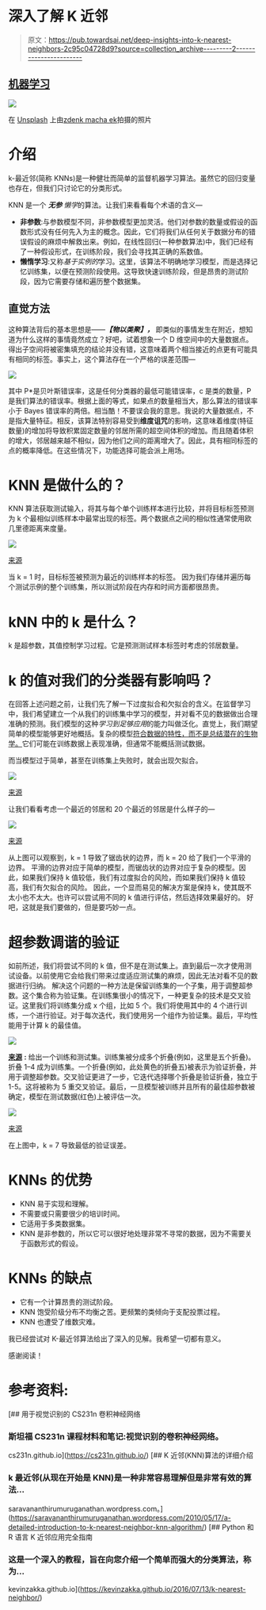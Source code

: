 # 深入了解 K 近邻

> 原文：<https://pub.towardsai.net/deep-insights-into-k-nearest-neighbors-2c95c04728d9?source=collection_archive---------2----------------------->

## [机器学习](https://towardsai.net/p/category/machine-learning)

![](img/b2af7dd3d2f07e2bd20187fa12b28056.png)

在 [Unsplash](https://unsplash.com/s/photos/two-owls?utm_source=unsplash&utm_medium=referral&utm_content=creditCopyText) 上由[zdenk macha ek](https://unsplash.com/@zmachacek?utm_source=unsplash&utm_medium=referral&utm_content=creditCopyText)拍摄的照片

# 介绍

k-最近邻(简称 KNNs)是一种健壮而简单的监督机器学习算法。虽然它的回归变量也存在，但我们只讨论它的分类形式。

KNN 是一个 ***无参*** *懒学*的算法。让我们来看看每个术语的含义—

*   **非参数**:与参数模型不同，非参数模型更加灵活。他们对参数的数量或假设的函数形式没有任何先入为主的概念。因此，它们将我们从任何关于数据分布的错误假设的麻烦中解救出来。例如，在线性回归(一种参数算法)中，我们已经有了一种假设形式，在训练阶段，我们会寻找其正确的系数值。
*   **懒惰学习**:又称*基于实例的*学习。这里，该算法不明确地学习模型，而是选择记忆训练集，以便在预测阶段使用。这导致快速训练阶段，但是昂贵的测试阶段，因为它需要存储和遍历整个数据集。

## 直觉方法

这种算法背后的基本思想是——***【物以类聚】，*** 即类似的事情发生在附近，想知道为什么这样的事情竟然成立？好吧，试着想象一个 D 维空间中的大量数据点。得出子空间将被密集填充的结论并没有错，这意味着两个相当接近的点更有可能具有相同的标签。事实上，这个算法存在一个严格的误差范围—

![](img/b77bce4beda42ca49161647d5af07df8.png)

其中 P*是贝叶斯错误率，这是任何分类器的最低可能错误率，c 是类的数量，P 是我们算法的错误率。根据上面的等式，如果点的数量相当大，那么算法的错误率小于 Bayes 错误率的两倍。相当酷！不要误会我的意思。我说的大量数据点，不是指大量特征。相反，该算法特别容易受到**维度诅咒**的影响，这意味着维度(特征数量)的增加将导致积累固定数量的邻居所需的超空间体积的增加。而且随着体积的增大，邻居越来越不相似，因为他们之间的距离增大了。因此，具有相同标签的点的概率降低。在这些情况下，功能选择可能会派上用场。

# KNN 是做什么的？

KNN 算法获取测试输入，将其与每个单个训练样本进行比较，并将目标标签预测为 k 个最相似训练样本中最常出现的标签。两个数据点之间的相似性通常使用欧几里德距离来度量。

![](img/ce2d6bbc9a1b583e6ea8f1950ca0f085.png)

[来源](https://mccormickml.com/2013/08/15/the-gaussian-kernel/)

当 k = 1 时，目标标签被预测为最近的训练样本的标签。
因为我们存储并遍历每个测试示例的整个训练集，所以测试阶段在内存和时间方面都很昂贵。

# kNN 中的 k 是什么？

k 是超参数，其值控制学习过程。它是预测测试样本标签时考虑的邻居数量。

# k 的值对我们的分类器有影响吗？

在回答上述问题之前，让我们先了解一下过度拟合和欠拟合的含义。在监督学习中，我们希望建立一个从我们的训练集中学习的模型，并对看不见的数据做出合理准确的预测。我们模型的这种*学习到足够应用*的能力叫做泛化。直觉上，我们期望简单的模型能够更好地概括。复杂的模型[符合数据的特性，而不是总结潜在的生物学。](https://methodsblog.com/2012/04/23/simple-models-ftw/)它们可能在训练数据上表现准确，但通常不能概括测试数据。

而当模型过于简单，甚至在训练集上失败时，就会出现欠拟合。

![](img/8b1f009149ed6c5d2667ab293aabbd89.png)

[来源](https://mc.ai/overfitting-and-underfitting-bug-in-ml-models/)

让我们看看考虑一个最近的邻居和 20 个最近的邻居是什么样子的—

![](img/f108b497b059f1412595da5ecd22e377.png)

[来源](https://kevinzakka.github.io/2016/07/13/k-nearest-neighbor/)

从上图可以观察到，k = 1 导致了锯齿状的边界，而 k = 20 给了我们一个平滑的边界。
平滑的边界对应于简单的模型，而锯齿状的边界对应于复杂的模型。因此，如果我们保持 k 值较低，我们有过度拟合的风险，而如果我们保持 k 值较高，我们有欠拟合的风险。
因此，一个显而易见的解决方案是保持 k，使其既不太小也不太大。也许可以尝试用不同的 k 值进行评估，然后选择效果最好的。
好吧，这就是我们要做的，但是要巧妙一点。

# 超参数调谐的验证

如前所述，我们将尝试不同的 k 值，但不是在测试集上。直到最后一次才使用测试设备。以前使用它会给我们带来过度适应测试集的麻烦，因此无法对看不见的数据进行归纳。
解决这个问题的一种方法是保留训练集的一个子集，用于调整超参数。这个集合称为验证集。在训练集很小的情况下，一种更复杂的技术是交叉验证。这里我们将训练集分成 x 个组，比如 5 个。我们将使用其中的 4 个进行训练，一个进行验证。对于每次迭代，我们使用另一个组作为验证集。最后，平均性能用于计算 k 的最佳值。

![](img/10ba047aed693107ce09daad0b7786e3.png)

[**来源**](https://cs231n.github.io/classification/#nn) **:** 给出一个训练和测试集。训练集被分成多个折叠(例如，这里是五个折叠)。折叠 1–4 成为训练集。一个折叠(例如，此处黄色的折叠五)被表示为验证折叠，并用于调整超参数。交叉验证更进了一步，它迭代选择哪个折叠是验证折叠，独立于 1-5。这将被称为 5 重交叉验证。最后，一旦模型被训练并且所有的最佳超参数被确定，模型在测试数据(红色)上被评估一次。

![](img/d38b9516973a64ea46296fb6533cce2e.png)

[来源](https://kevinzakka.github.io/2016/07/13/k-nearest-neighbor/)

在上图中，k = 7 导致最低的验证误差。

# KNNs 的优势

*   KNN 易于实现和理解。
*   不需要或只需要很少的培训时间。
*   它适用于多类数据集。
*   KNN 是非参数的，所以它可以很好地处理非常不寻常的数据，因为不需要关于函数形式的假设。

# KNNs 的缺点

*   它有一个计算昂贵的测试阶段。
*   KNN 饱受阶级分布不均衡之苦。更频繁的类倾向于支配投票过程。
*   KNN 也遭受了维数灾难。

我已经尝试对 K-最近邻算法给出了深入的见解。我希望一切都有意义。

感谢阅读！

# 参考资料:

 [## 用于视觉识别的 CS231n 卷积神经网络

### 斯坦福 CS231n 课程材料和笔记:视觉识别的卷积神经网络。

cs231n.github.io](https://cs231n.github.io/) [](https://saravananthirumuruganathan.wordpress.com/2010/05/17/a-detailed-introduction-to-k-nearest-neighbor-knn-algorithm/) [## K 近邻(KNN)算法的详细介绍

### k 最近邻(从现在开始是 KNN)是一种非常容易理解但是非常有效的算法…

saravananthirumuruganathan.wordpress.com。](https://saravananthirumuruganathan.wordpress.com/2010/05/17/a-detailed-introduction-to-k-nearest-neighbor-knn-algorithm/) [](https://kevinzakka.github.io/2016/07/13/k-nearest-neighbor/) [## Python 和 R 语言 K 近邻应用完全指南

### 这是一个深入的教程，旨在向您介绍一个简单而强大的分类算法，称为…

kevinzakka.github.io](https://kevinzakka.github.io/2016/07/13/k-nearest-neighbor/)